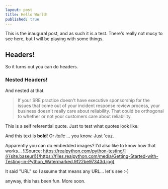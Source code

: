 ```yaml
---
layout: post
title: Hello World!
published: true
---
```


This is the inaugural post, and as such it is a test. There's really not mucy to see here, but I will be playing with some things.

## Headers!
So it turns out you can do headers.

### Nested Headers!
And nested at that.

> If your SRE practice doesn't have executive sponsorship for the issues that come out of your incident response review process, your business doesn't really care about reliability. That could be orthogonal to whether or not your customers care about reliability.

This is a self referential quote. Just to test what quotes look like. 

And this text is **bold**! Or _italic_ ... you know. Just 'cuz. 

Apparently you can do embedded images? I'd also like to know how that works...
![Source: https://realpython.com/python-testing/]({{site.baseurl}}/https://files.realpython.com/media/Getting-Started-with-Testing-in-Python_Watermarked.9f22be97343d.jpg)

It said "URL" so I assume that means any URL... let's see :-)

anyway, this has been fun. More soon.




